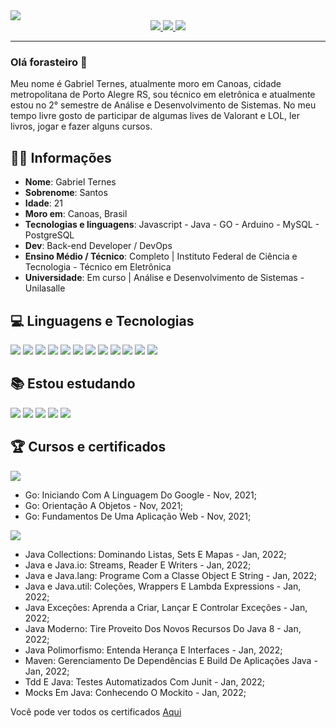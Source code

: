 <img src="http://clubedosgeeks.com.br/wp-content/uploads/2016/01/dormrm.gif" />

<div align="center">
    <a target='_blank' href="https://twitter.com/GabrielTernes2">
        <img src="https://img.shields.io/badge/Twitter-1DA1F2?style=for-the-badge&logo=twitter&logoColor=white">
    </a>
    <a target='_blank' href="https://www.linkedin.com/in/gabrielternes/">
        <img src="https://img.shields.io/badge/LinkedIn-0077B5?style=for-the-badge&logo=linkedin&logoColor=white">
    </a>
  <a target='_blank' href="https://gabrielternes.vercel.app/">
        <img src="https://img.shields.io/badge/website-000000?style=for-the-badge&logo=About.me&logoColor=white">
    </a>
</div>

<hr>

### Olá forasteiro 🤠

Meu nome é Gabriel Ternes, atualmente moro em Canoas, cidade metropolitana de Porto Alegre RS, sou técnico em eletrônica e atualmente estou no 2° semestre de Análise e Desenvolvimento de Sistemas. No meu tempo livre gosto de participar de algumas lives de Valorant e LOL, ler livros, jogar e fazer alguns cursos.

## 🖖🏽 Informações

* **Nome**: Gabriel Ternes
* **Sobrenome**: Santos
* **Idade**: 21
* **Moro em**: Canoas, Brasil
* **Tecnologias e linguagens**: Javascript - Java - GO - Arduino - MySQL - PostgreSQL
* **Dev**: Back-end Developer / DevOps
* **Ensino Médio / Técnico**: Completo | Instituto Federal de Ciência e Tecnologia - Técnico em Eletrônica
* **Universidade**: Em curso | Análise e Desenvolvimento de Sistemas - Unilasalle

## 💻 Linguagens e Tecnologias
<img src="https://img.shields.io/badge/Java-ED8B00?style=for-the-badge&logo=java&logoColor=white" /> <img src="https://img.shields.io/badge/Spring-6DB33F?style=for-the-badge&logo=spring&logoColor=white" /> <img src="https://img.shields.io/badge/Go-00ADD8?style=for-the-badge&logo=go&logoColor=white" /> <img src="https://img.shields.io/badge/JavaScript-323330?style=for-the-badge&logo=javascript&logoColor=F7DF1E" /> <img src="https://img.shields.io/badge/HTML5-E34F26?style=for-the-badge&logo=html5&logoColor=white" /> <img src="https://img.shields.io/badge/CSS3-1572B6?style=for-the-badge&logo=css3&logoColor=white" /> <img src="https://img.shields.io/badge/C-00599C?style=for-the-badge&logo=c&logoColor=white" /> <img src="https://img.shields.io/badge/Arduino-00979D?style=for-the-badge&logo=Arduino&logoColor=white" /> <img src="https://img.shields.io/badge/Vercel-000000?style=for-the-badge&logo=vercel&logoColor=white" /> <img src="https://img.shields.io/badge/Heroku-430098?style=for-the-badge&logo=heroku&logoColor=white" /> <img src="https://img.shields.io/badge/MySQL-005C84?style=for-the-badge&logo=mysql&logoColor=white" /> <img src="https://img.shields.io/badge/PostgreSQL-316192?style=for-the-badge&logo=postgresql&logoColor=white" />

## 📚 Estou estudando
<img src="https://img.shields.io/badge/Python-FFD43B?style=for-the-badge&logo=python&logoColor=blue" /> <img src="https://img.shields.io/badge/Oracle-F80000?style=for-the-badge&logo=oracle&logoColor=black" /> <img src="https://img.shields.io/badge/React_Native-20232A?style=for-the-badge&logo=react&logoColor=61DAFB" /> <img src="https://img.shields.io/badge/Flutter-02569B?style=for-the-badge&logo=flutter&logoColor=white" /> <img src="https://img.shields.io/badge/Dart-0175C2?style=for-the-badge&logo=dart&logoColor=white" />

## 🏆 Cursos e certificados

<img src="https://img.shields.io/badge/Go-00ADD8?style=for-the-badge&logo=go&logoColor=white" />

- Go: Iniciando Com A Linguagem Do Google - Nov, 2021;
- Go: Orientação A Objetos - Nov, 2021;
- Go: Fundamentos De Uma Aplicação Web - Nov, 2021;

<img src="https://img.shields.io/badge/Java-ED8B00?style=for-the-badge&logo=java&logoColor=white" />

- Java Collections: Dominando Listas, Sets E Mapas - Jan, 2022;
- Java e Java.io: Streams, Reader E Writers - Jan, 2022;
- Java e Java.lang: Programe Com a Classe Object E String - Jan, 2022;
- Java e Java.util: Coleções, Wrappers E Lambda Expressions - Jan, 2022;
- Java Exceções: Aprenda a Criar, Lançar E Controlar Exceções - Jan, 2022;
- Java Moderno: Tire Proveito Dos Novos Recursos Do Java 8 - Jan, 2022;
- Java Polimorfismo: Entenda Herança E Interfaces - Jan, 2022;
- Maven: Gerenciamento De Dependências E Build De Aplicações Java - Jan, 2022;
- Tdd E Java: Testes Automatizados Com Junit - Jan, 2022;
- Mocks Em Java: Conhecendo O Mockito - Jan, 2022;

Você pode ver todos os certificados [Aqui](https://cursos.alura.com.br/user/santos-tgabriel)
